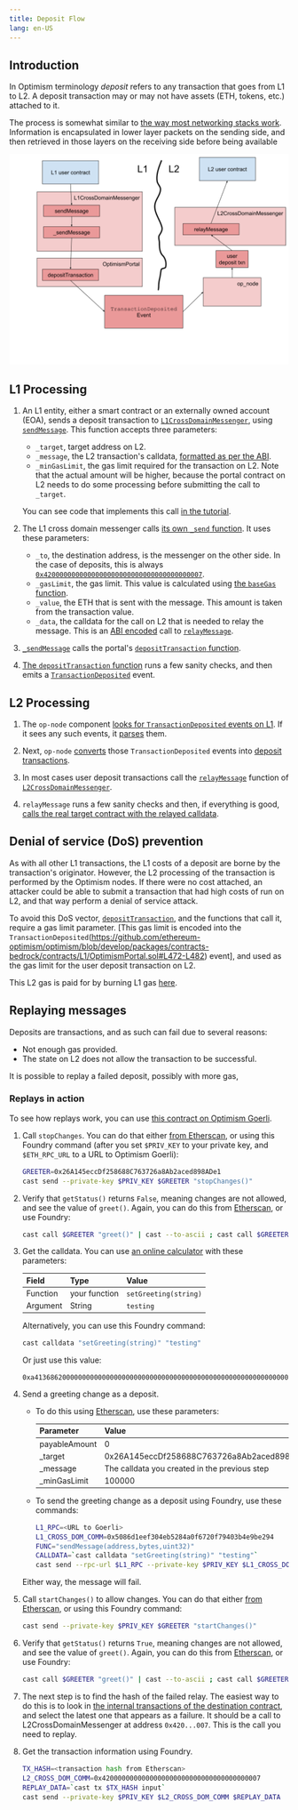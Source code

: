 ```yaml
---
title: Deposit Flow
lang: en-US
---
```


## Introduction

In Optimism terminology *deposit* refers to any transaction that goes from L1 to L2.
A deposit transaction may or may not have assets (ETH, tokens, etc.) attached to it.

The process is somewhat similar to [the way most networking stacks work](https://en.wikipedia.org/wiki/Encapsulation_(networking)).
Information is encapsulated in lower layer packets on the sending side, and then retrieved in those layers on the receiving side before being available 

![Overall process](../../assets/docs/protocol/deposit-flow/overall-process.svg)


## L1 Processing

1. An L1 entity, either a smart contract or an externally owned account (EOA), sends a deposit transaction to [`L1CrossDomainMessenger`](https://github.com/ethereum-optimism/optimism/blob/develop/packages/contracts-bedrock/contracts/L1/L1CrossDomainMessenger.sol), using [`sendMessage`](https://github.com/ethereum-optimism/optimism/blob/develop/packages/contracts-bedrock/contracts/universal/CrossDomainMessenger.sol#L259). 
  This function accepts three parameters:

   - `_target`, target address on L2.
   - `_message`, the L2 transaction's calldata, [formatted as per the ABI](https://docs.soliditylang.org/en/v0.8.19/abi-spec.html).
   - `_minGasLimit`, the gas limit required for the transaction on L2. 
     Note that the actual amount will be higher, because the portal contract on L2 needs to do some processing before submitting the call to `_target`.

   You can see code that implements this call [in the tutorial](https://github.com/ethereum-optimism/optimism-tutorial/blob/main/cross-dom-comm/hardhat/contracts/FromL1_ControlL2Greeter.sol#L16).

1. The L1 cross domain messenger calls [its own `_send` function](https://github.com/ethereum-optimism/optimism/blob/develop/packages/contracts-bedrock/contracts/L1/L1CrossDomainMessenger.sol#L45-L52).
   It uses these parameters:

   - `_to`, the destination address, is the messenger on the other side. 
     In the case of deposits, this is always [`0x4200000000000000000000000000000000000007`](https://goerli-optimism.etherscan.io/address/0x4200000000000000000000000000000000000007).
   - `_gasLimit`, the gas limit. 
     This value is calculated using [the `baseGas` function](https://github.com/ethereum-optimism/optimism/blob/develop/packages/contracts-bedrock/contracts/universal/CrossDomainMessenger.sol).
   - `_value`, the ETH that is sent with the message.
     This amount is taken from the transaction value.
   - `_data`, the calldata for the call on L2 that is needed to relay the message.
     This is an [ABI encoded](https://docs.soliditylang.org/en/v0.8.19/abi-spec.html) call to [`relayMessage`](https://github.com/ethereum-optimism/optimism/blob/develop/packages/contracts-bedrock/contracts/universal/CrossDomainMessenger.sol#L303).

1. [`_sendMessage`](https://github.com/ethereum-optimism/optimism/blob/develop/packages/contracts-bedrock/contracts/L1/L1CrossDomainMessenger.sol#L45-L52) calls the portal's [`depositTransaction` function](https://github.com/ethereum-optimism/optimism/blob/develop/packages/contracts-bedrock/contracts/L1/OptimismPortal.sol#L434).

1. [The `depositTransaction` function](https://github.com/ethereum-optimism/optimism/blob/develop/packages/contracts-bedrock/contracts/L1/OptimismPortal.sol#L434) runs a few sanity checks, and then emits a [`TransactionDeposited`](https://github.com/ethereum-optimism/optimism/blob/develop/packages/contracts-bedrock/contracts/L1/OptimismPortal.sol#L85-L99) event. 


## L2 Processing

1. The `op-node` component [looks for `TransactionDeposited` events on L1](https://github.com/ethereum-optimism/optimism/blob/develop/op-node/rollup/derive/deposits.go#L14-L33).
   If it sees any such events, it [parses](https://github.com/ethereum-optimism/optimism/blob/develop/op-node/rollup/derive/deposit_log.go) them.

1. Next, `op-node` [converts](https://github.com/ethereum-optimism/optimism/blob/develop/op-node/rollup/derive/deposits.go#L35-L51) those `TransactionDeposited` events into [deposit transactions](https://github.com/ethereum-optimism/optimism/blob/develop/specs/deposits.md#user-deposited-transactions).

1. In most cases user deposit transactions call the [`relayMessage`](https://github.com/ethereum-optimism/optimism/blob/develop/packages/contracts-bedrock/contracts/universal/CrossDomainMessenger.sol#L303-L413) function of [`L2CrossDomainMessenger`](https://github.com/ethereum-optimism/optimism/blob/develop/packages/contracts-bedrock/contracts/L2/L2CrossDomainMessenger.sol).

1. `relayMessage` runs a few sanity checks and then, if everything is good, [calls the real target contract with the relayed calldata](https://github.com/ethereum-optimism/optimism/blob/develop/packages/contracts-bedrock/contracts/universal/CrossDomainMessenger.sol#L394).

## Denial of service (DoS) prevention

As with all other L1 transactions, the L1 costs of a deposit are borne by the transaction's originator.
However, the L2 processing of the transaction is performed by the Optimism nodes.
If there were no cost attached, an attacker could be able to submit a transaction that had high costs of run on L2, and that way perform a denial of service attack.

To avoid this DoS vector, [`depositTransaction`](https://github.com/ethereum-optimism/optimism/blob/develop/packages/contracts-bedrock/contracts/L1/OptimismPortal.sol#L434), and the functions that call it, require a gas limit parameter.
[This gas limit is encoded into the `TransactionDeposited`(https://github.com/ethereum-optimism/optimism/blob/develop/packages/contracts-bedrock/contracts/L1/OptimismPortal.sol#L472-L482) event], and used as the gas limit for the user deposit transaction on L2.

This L2 gas is paid for by burning L1 gas [here](https://github.com/ethereum-optimism/optimism/blob/develop/packages/contracts-bedrock/contracts/L1/ResourceMetering.sol#L162). 

## Replaying messages

Deposits are transactions, and as such can fail due to several reasons:

- Not enough gas provided.
- The state on L2 does not allow the transaction to be successful.

It is possible to replay a failed deposit, possibly with more gas, 


### Replays in action

To see how replays work, you can use [this contract on Optimism Goerli](https://goerli-optimism.etherscan.io/address/0x26A145eccDf258688C763726a8Ab2aced898ADe1#code). 

1. Call `stopChanges`. 
   You can do that either [from Etherscan](https://goerli-optimism.etherscan.io/address/0x26A145eccDf258688C763726a8Ab2aced898ADe1#writeContract#F3), or using this Foundry command (after you set `$PRIV_KEY` to your private key, and `$ETH_RPC_URL` to a URL to Optimism Goerli):

   ```sh
   GREETER=0x26A145eccDf258688C763726a8Ab2aced898ADe1
   cast send --private-key $PRIV_KEY $GREETER "stopChanges()"
   ```

1. Verify that `getStatus()` returns `False`, meaning changes are not allowed, and see the value of `greet()`.
   Again, you can do this from [Etherscan](https://goerli-optimism.etherscan.io/address/0x26A145eccDf258688C763726a8Ab2aced898ADe1#readContract), or use Foundry:

   ```sh
   cast call $GREETER "greet()" | cast --to-ascii ; cast call $GREETER "getStatus()"
   ```

1. Get the calldata.
   You can use [an online calculator](https://abi.hashex.org/) with these parameters:

   | Field         | Type | Value
   | - | - | - |
   | Function | your function | `setGreeting(string)`
   | Argument | String | `testing`

   Alternatively, you can use this Foundry command:

   ```sh
   cast calldata "setGreeting(string)" "testing"
   ```

   Or just use this value: 
   
   ```
   0xa41368620000000000000000000000000000000000000000000000000000000000000020000000000000000000000000000000000000000000000000000000000000000774657374696e6700000000000000000000000000000000000000000000000000
   ```

1. Send a greeting change as a deposit.

   - To do this using [Etherscan](https://goerli.etherscan.io/address/0x5086d1eEF304eb5284A0f6720f79403b4e9bE294#writeProxyContract#F5), use these parameters:

     | Parameter | Value |
     | - | - 
     | payableAmount | 0 
     | _target       | 0x26A145eccDf258688C763726a8Ab2aced898ADe1
     | _message      | The calldata you created in the previous step
     | _minGasLimit  | 100000

   - To send the greeting change as a deposit using Foundry, use these commands:

     ```sh
     L1_RPC=<URL to Goerli>
     L1_CROSS_DOM_COMM=0x5086d1eef304eb5284a0f6720f79403b4e9be294
     FUNC="sendMessage(address,bytes,uint32)"
     CALLDATA=`cast calldata "setGreeting(string)" "testing"`
     cast send --rpc-url $L1_RPC --private-key $PRIV_KEY $L1_CROSS_DOM_COMM $FUNC $GREETER $CALLDATA 100000
     ```

   Either way, the message will fail. 

1. Call `startChanges()` to allow changes.
   You can do that either [from Etherscan](https://goerli-optimism.etherscan.io/address/0x26A145eccDf258688C763726a8Ab2aced898ADe1#writeContract#F2), or using this Foundry command:

   ```sh
   cast send --private-key $PRIV_KEY $GREETER "startChanges()"
   ```

1. Verify that `getStatus()` returns `True`, meaning changes are not allowed, and see the value of `greet()`.
   Again, you can do this from [Etherscan](https://goerli-optimism.etherscan.io/address/0x26A145eccDf258688C763726a8Ab2aced898ADe1#readContract), or use Foundry:

   ```sh
   cast call $GREETER "greet()" | cast --to-ascii ; cast call $GREETER "getStatus()"
   ```

1. The next step is to find the hash of the failed relay.
   The easiest way to do this is to look in [the internal transactions of the destination contract](https://goerli-optimism.etherscan.io/address/0x26A145eccDf258688C763726a8Ab2aced898ADe1#internaltx), and select the latest one that appears as a failure.
   It should be a call to L2CrossDomainMessenger at address `0x420...007`. This is the call you need to replay.

1. Get the transaction information using Foundry.

   ```sh
   TX_HASH=<transaction hash from Etherscan>
   L2_CROSS_DOM_COMM=0x4200000000000000000000000000000000000007
   REPLAY_DATA=`cast tx $TX_HASH input`
   cast send --private-key $PRIV_KEY $L2_CROSS_DOM_COMM $REPLAY_DATA 
   ```


<!-- 
1. You can replay the message [from Etherscan](https://goerli-optimism.etherscan.io/address/0x4200000000000000000000000000000000000007#writeProxyContract) using the same parameters with a payable amount of zero.
   Make sure to add `0x` in front of the values you got from Etherscan in the previous step, and to remove the zeros in front of the addresses (`_sender` and `_target`).   
   Note that all the values after the gas limit are a single value parameter, the message - you need to write them together, with a single `0x` in front.


Function: relayMessage(uint256 _nonce,address _sender,address _target,uint256 _value,uint256 _minGasLimit,bytes _message)

MethodID: 0xd764ad0b
[0]:  000100000000000000000000000000000000000000000000000000000000a25a
[1]:  0000000000000000000000008225d72f2c39f3729d7f3fc03c6aa8731eaeef48
[2]:  00000000000000000000000026a145eccdf258688c763726a8ab2aced898ade1
[3]:  0000000000000000000000000000000000000000000000000000000000000000
[4]:  000000000000000000000000000000000000000000000000000000000000c350
[5]:  00000000000000000000000000000000000000000000000000000000000000c0
[6]:  0000000000000000000000000000000000000000000000000000000000000064
[7]:  a413686200000000000000000000000000000000000000000000000000000000
[8]:  0000002000000000000000000000000000000000000000000000000000000000
[9]:  0000000774657374696e67000000000000000000000000000000000000000000
[10]: 0000000000000000000000000000000000000000000000000000000000000000

-->